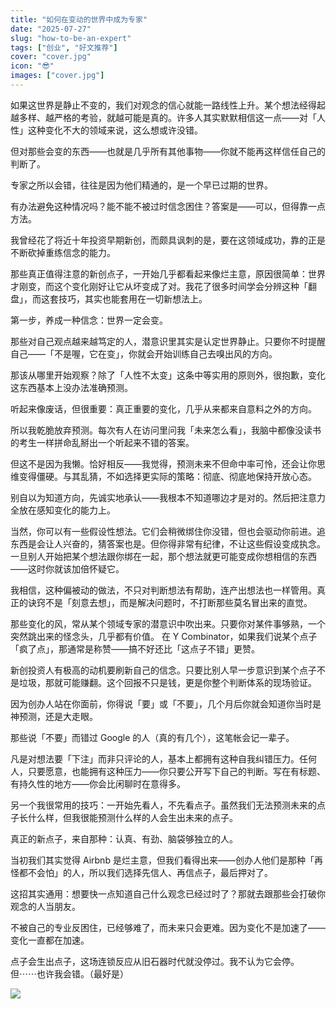 ```yaml
---
title: "如何在变动的世界中成为专家"
date: "2025-07-27"
slug: "how-to-be-an-expert"
tags: ["创业", "好文推荐"]
cover: "cover.jpg"
icon: "😎"
images: ["cover.jpg"]
---
```

如果这世界是静止不变的，我们对观念的信心就能一路线性上升。某个想法经得起越多样、越严格的考验，就越可能是真的。许多人其实默默相信这一点——对「人性」这种变化不大的领域来说，这么想或许没错。



但对那些会变的东西——也就是几乎所有其他事物——你就不能再这样信任自己的判断了。



专家之所以会错，往往是因为他们精通的，是一个早已过期的世界。



有办法避免这种情况吗？能不能不被过时信念困住？答案是——可以，但得靠一点方法。



我曾经花了将近十年投资早期新创，而颇具讽刺的是，要在这领域成功，靠的正是不断砍掉重练信念的能力。



那些真正值得注意的新创点子，一开始几乎都看起来像烂主意，原因很简单：世界才刚变，而这个变化刚好让它从坏变成了对。我花了很多时间学会分辨这种「翻盘」，而这套技巧，其实也能套用在一切新想法上。



第一步，养成一种信念：世界一定会变。



那些对自己观点越来越笃定的人，潜意识里其实是认定世界静止。只要你不时提醒自己——「不是喔，它在变」，你就会开始训练自己去嗅出风的方向。



那该从哪里开始观察？除了「人性不太变」这条中等实用的原则外，很抱歉，变化这东西基本上没办法准确预测。



听起来像废话，但很重要：真正重要的变化，几乎从来都来自意料之外的方向。



所以我乾脆放弃预测。每次有人在访问里问我「未来怎么看」，我脑中都像没读书的考生一样拼命乱掰出一个听起来不错的答案。



但这不是因为我懒。恰好相反——我觉得，预测未来不但命中率可怜，还会让你思维变得僵硬。与其乱猜，不如选择更实际的策略：彻底、彻底地保持开放心态。



别自以为知道方向，先诚实地承认——我根本不知道哪边才是对的。然后把注意力全放在感知变化的能力上。



当然，你可以有一些假设性想法。它们会稍微绑住你没错，但也会驱动你前进。追东西是会让人兴奋的，猜答案也是。但你得非常有纪律，不让这些假设变成执念。
一旦别人开始把某个想法跟你绑在一起，那个想法就更可能变成你想相信的东西——这时你就该加倍怀疑它。



我相信，这种偏被动的做法，不只对判断想法有帮助，连产出想法也一样管用。真正的诀窍不是「刻意去想」，而是解决问题时，不打断那些莫名冒出来的直觉。



那些变化的风，常从某个领域专家的潜意识中吹出来。只要你对某件事够熟，一个突然跳出来的怪念头，几乎都有价值。
在 Y Combinator，如果我们说某个点子「疯了点」，那通常是称赞——搞不好还比「这点子不错」更赞。



新创投资人有极高的动机要刷新自己的信念。只要比别人早一步意识到某个点子不是垃圾，那就可能赚翻。这个回报不只是钱，更是你整个判断体系的现场验证。



因为创办人站在你面前，你得说「要」或「不要」，几个月后你就会知道你当时是神预测，还是大走眼。



那些说「不要」而错过 Google 的人（真的有几个），这笔帐会记一辈子。



凡是对想法要「下注」而非只评论的人，基本上都拥有这种自我纠错压力。任何人，只要愿意，也能拥有这种压力——你只要公开写下自己的判断。写在有标题、有持久性的地方——你会比闲聊时在意得多。



另一个我很常用的技巧：一开始先看人，不先看点子。虽然我们无法预测未来的点子长什么样，但我很能预测什么样的人会生出未来的点子。



真正的新点子，来自那种：认真、有劲、脑袋够独立的人。



当初我们其实觉得 Airbnb 是烂主意，但我们看得出来——创办人他们是那种「再怪都不会怕」的人，所以我们选择先信人、再信点子，最后押对了。



这招其实通用：想要快一点知道自己什么观念已经过时了？那就去跟那些会打破你观念的人当朋友。



不被自己的专业反困住，已经够难了，而未来只会更难。因为变化不是加速了——变化一直都在加速。



点子会生出点子，这场连锁反应从旧石器时代就没停过。我不认为它会停。
但⋯⋯也许我会错。（最好是）




![](https://prod-files-secure.s3.us-west-2.amazonaws.com/112d0858-5090-4d34-a606-b75eb8d65fd2/46476355-9cf3-4e99-9b7a-3531bc426380/1000202064.png?X-Amz-Algorithm=AWS4-HMAC-SHA256&X-Amz-Content-Sha256=UNSIGNED-PAYLOAD&X-Amz-Credential=ASIAZI2LB4666TCL32EK%2F20251010%2Fus-west-2%2Fs3%2Faws4_request&X-Amz-Date=20251010T043540Z&X-Amz-Expires=3600&X-Amz-Security-Token=IQoJb3JpZ2luX2VjEEwaCXVzLXdlc3QtMiJGMEQCIAMHZrYZwXm4lEiuMtjAzE70fNG0gJo%2BGPiaAh7%2FsF9UAiBOOO%2Fn955GbxZlyb%2FTpoaDwdlMAksHd5M2uI41Arro9CqIBAjl%2F%2F%2F%2F%2F%2F%2F%2F%2F%2F8BEAAaDDYzNzQyMzE4MzgwNSIMMPuhdOEYLYql4CfFKtwD%2BLsroB0Ldj6CH1nItW1g1ace0mkxOZ1dVc2ru7T8fNXXJDQNN7QorT61w0h3GPVFZocTYtWEmZPI%2BQKZzUw5Ou%2FJcBmOjDZnNdEwESrpSB178eqyNrlft84vkj9xcDKBcMwj08JV%2FKNkY3dxUHJ2gD3hBiFnm7Y1p%2FL%2BKH9S2cBrEFBa%2FDwOgF8cFAXf3vMdmjmf79u25iPJVb1SSVA0LSp2QTSBcs8H3BjmEbGkd2E6ITQbutn3lpUiFrBPpk6s%2B2gfaxEXdtrO9qjGnfWwU58jsONtTpz5%2BtEbNT8q2ak7MayYVpDmU4BuNqMPrjCeYEdZu0WFgsYsGU4mLy%2BWlcfK5JkLrwHkdXqKzKtPf3Q%2BfimGy6NTqwl9oZ5w6nW48U7Q7XgyleRSk72fWNxqVh6wE2dLL0HzHCo8RTOV%2Bx6pjmB69nzL93I%2BsX3SjfeURQUu8fZCD9AOrRsc8VoPGnURNylmOFTwqz3d8ilwXNBu%2BgonaiDvPokh9Oy9z0D6bHAFpEEKJPHYDOHkcIrRs3SFDREMvF8x9xhLB4HN%2FsISd%2Fyw4aKpzEBQSUFwSRsUdwjtXM8S601h719UeXsEWI%2FWTvhRPVIIUm%2BnDbtfYgZuUqNo0B9ue%2FbWAW8w6PyhxwY6pgFfQ3KMmrl529BVEg0k%2BIH1aflmnQThFU70FMQ0b%2Fz%2FqMykQ45lqHIo9ICBeGdOhEMCJoZB8rO44EVdtN6t5%2BKhsmI%2BPEmuYxdM6FbzPgL55g15pWjl4HF%2Bhf0V11pWh6KswdcwJ9Lz0RdTsgJKjNti16eEEHVhbQ7iHbM%2BxUaL3V9iZyMNzWM5qKftzF0SZgpfYDU6J%2B2dkEQoTkzGTLBl0le3k%2B4C&X-Amz-Signature=e7d34b249a146827d82c5143b87b4a85d243f4ec8a7b87c2b1b0ef841490e274&X-Amz-SignedHeaders=host&x-amz-checksum-mode=ENABLED&x-id=GetObject)

